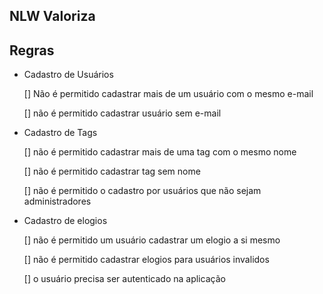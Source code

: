 ## NLW Valoriza


## Regras

- Cadastro de Usuários

    [] Não é permitido cadastrar mais de um usuário com o mesmo e-mail

    [] não é permitido cadastrar usuário sem e-mail

- Cadastro de Tags
    
    [] não é permitido cadastrar mais de uma tag com o mesmo nome

    [] não é permitido cadastrar tag sem nome

    [] não é permitido o cadastro por usuários que não sejam administradores

- Cadastro de elogios

    [] não é permitido um usuário cadastrar um elogio a si mesmo

    [] não é permitido cadastrar elogios para usuários invalidos

    [] o usuário precisa ser autenticado na aplicação